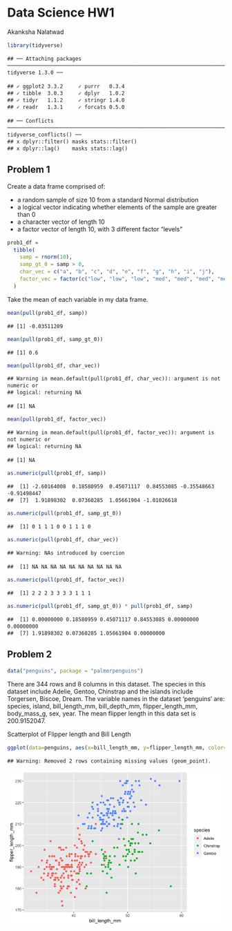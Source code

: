 Data Science HW1
================
Akanksha Nalatwad

``` r
library(tidyverse)
```

    ## ── Attaching packages ─────────────────────────────────────────────────────────────────────────────────────────────── tidyverse 1.3.0 ──

    ## ✓ ggplot2 3.3.2     ✓ purrr   0.3.4
    ## ✓ tibble  3.0.3     ✓ dplyr   1.0.2
    ## ✓ tidyr   1.1.2     ✓ stringr 1.4.0
    ## ✓ readr   1.3.1     ✓ forcats 0.5.0

    ## ── Conflicts ────────────────────────────────────────────────────────────────────────────────────────────────── tidyverse_conflicts() ──
    ## x dplyr::filter() masks stats::filter()
    ## x dplyr::lag()    masks stats::lag()

## Problem 1

Create a data frame comprised of:

  - a random sample of size 10 from a standard Normal distribution
  - a logical vector indicating whether elements of the sample are
    greater than 0
  - a character vector of length 10
  - a factor vector of length 10, with 3 different factor “levels”

<!-- end list -->

``` r
prob1_df = 
  tibble(
    samp = rnorm(10),
    samp_gt_0 = samp > 0,
    char_vec = c("a", "b", "c", "d", "e", "f", "g", "h", "i", "j"),
    factor_vec = factor(c("low", "low", "low", "med", "med", "med", "med", "high", "high", "high"))
  )
```

Take the mean of each variable in my data frame.

``` r
mean(pull(prob1_df, samp))
```

    ## [1] -0.03511209

``` r
mean(pull(prob1_df, samp_gt_0))
```

    ## [1] 0.6

``` r
mean(pull(prob1_df, char_vec))
```

    ## Warning in mean.default(pull(prob1_df, char_vec)): argument is not numeric or
    ## logical: returning NA

    ## [1] NA

``` r
mean(pull(prob1_df, factor_vec))
```

    ## Warning in mean.default(pull(prob1_df, factor_vec)): argument is not numeric or
    ## logical: returning NA

    ## [1] NA

``` r
as.numeric(pull(prob1_df, samp))
```

    ##  [1] -2.60164008  0.18580959  0.45071117  0.84553085 -0.35548663 -0.91498447
    ##  [7]  1.91898302  0.07360285  1.05661904 -1.01026618

``` r
as.numeric(pull(prob1_df, samp_gt_0))
```

    ##  [1] 0 1 1 1 0 0 1 1 1 0

``` r
as.numeric(pull(prob1_df, char_vec))
```

    ## Warning: NAs introduced by coercion

    ##  [1] NA NA NA NA NA NA NA NA NA NA

``` r
as.numeric(pull(prob1_df, factor_vec))
```

    ##  [1] 2 2 2 3 3 3 3 1 1 1

``` r
as.numeric(pull(prob1_df, samp_gt_0)) * pull(prob1_df, samp)
```

    ##  [1] 0.00000000 0.18580959 0.45071117 0.84553085 0.00000000 0.00000000
    ##  [7] 1.91898302 0.07360285 1.05661904 0.00000000

## Problem 2

``` r
data("penguins", package = "palmerpenguins")
```

There are 344 rows and 8 columns in this dataset. The species in this
dataset include Adelie, Gentoo, Chinstrap and the islands include
Torgersen, Biscoe, Dream. The variable names in the dataset ‘penguins’
are: species, island, bill\_length\_mm, bill\_depth\_mm,
flipper\_length\_mm, body\_mass\_g, sex, year. The mean flipper length
in this data set is 200.9152047.

Scatterplot of Flipper length and Bill Length

``` r
ggplot(data=penguins, aes(x=bill_length_mm, y=flipper_length_mm, color=species))+geom_point()
```

    ## Warning: Removed 2 rows containing missing values (geom_point).

![](Homework1_files/figure-gfm/unnamed-chunk-4-1.png)<!-- -->
